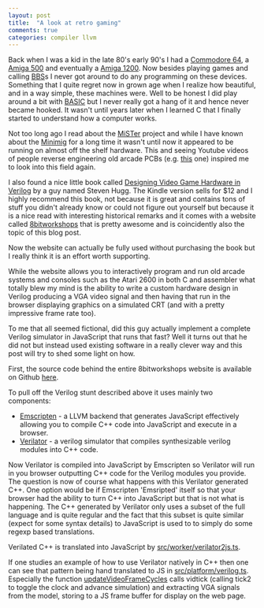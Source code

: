 ```yaml
---
layout: post
title:  "A look at retro gaming"
comments: true
categories: compiler llvm
---
```


Back when I was a kid in the late 80's early 90's I had a [Commodore
64](https://en.wikipedia.org/wiki/Commodore_64), a [Amiga
500](https://en.wikipedia.org/wiki/Amiga_500) and eventually a [Amiga
1200](https://en.wikipedia.org/wiki/Amiga_1200). Now besides playing games and
calling [BBS](https://en.wikipedia.org/wiki/Bulletin_board_system)s I never got
around to do any programming on these devices.  Something that I quite regret
now in grown age when I realize how beautiful, and in a way simple, these
machines were. Well to be honest I did play around a bit with
[BASIC](https://en.wikipedia.org/wiki/BASIC) but I never really got a hang of
it and hence never became hooked. It wasn't until years later when I learned C that
I finally started to understand how a computer works.

Not too long ago I read about the
[MiSTer](https://github.com/MiSTer-devel/Main_MiSTer/wiki) project and while I
have known about the [Minimig](https://en.wikipedia.org/wiki/Minimig) for a
long time it wasn't until now it appeared to be running on almost off the shelf
hardware. This and seeing Youtube videos of people reverse engineering old
arcade PCBs (e.g.  [this](https://www.youtube.com/watch?v=g8gZT1F9UkE) one)
inspired me to look into this field again.

I also found a nice little book called [Designing Video Game Hardware in
Verilog](https://www.amazon.com/dp/B07LD48CTV/ref=pe_385040_118058080_TE_M1DP)
by a guy named Steven Hugg. The Kindle version sells for $12 and I highly
recommend this book, not because it is great and contains tons of stuff you
didn't already know or could not figure out yourself but because it is a nice
read with interesting historical remarks and it comes with a website called
[8bitworkshops](https://8bitworkshop.com/) that is pretty awesome and
is coincidently also the topic of this blog post.

Now the website can actually be fully used without purchasing the book but I
really think it is an effort worth supporting. 

While the website allows you to interactively program and run old arcade
systems and consoles such as the Atari 2600 in both C and assembler what totally
blew my mind is the ability to write a custom hardware design in Verilog
producing a VGA video signal and then having that run in the browser displaying
graphics on a simulated CRT (and with a pretty impressive frame rate too). 

To me that all seemed fictional, did this guy actually implement a complete
Verilog simulator in JavaScript that runs that fast? Well it turns out that he
did not but instead used existing software in a really clever way and this post
will try to shed some light on how.

First, the source code behind the entire 8bitworkshops website is available on
Github [here](https://github.com/sehugg/8bitworkshop).

To pull off the Verilog stunt described above it uses mainly two components:

* [Emscripten](https://emscripten.org/) - a LLVM backend that generates
  JavaScript effectively allowing you to compile C++ code into JavaScript and
  execute in a browser.
* [Verilator](https://www.veripool.org/wiki/verilator) - a verilog simulator
  that compiles synthesizable verilog modules into C++ code.

Now Verilator is compiled into JavaScript by Emscripten so Verilator will run
in you browser outputting C++ code for the Verilog modules you provide. The
question is now of course what happens with this Verilator generated C++. One
option would be if Emscripten 'Emsripted' itself so that your browser had the
ability to turn C++ into JavaScript but that is not what is happening. The C++
generated by Verilator only uses a subset of the full language and is quite
regular and the fact that this subset is quite similar (expect for some syntax
details) to JavaScript is used to to simply do some regexp based translations.


Verilated C++ is translated into JavaScript by
[src/worker/verilator2js.ts](https://github.com/sehugg/8bitworkshop/blob/10f89d0c53e610934b0035bbed5a4af258844786/src/worker/verilator2js.ts).

If one studies an example of how to use Verilator natively in C++ then one can
see that pattern being hand translated to JS in
[src/platform/verilog.ts](https://github.com/sehugg/8bitworkshop/blob/10f89d0c53e610934b0035bbed5a4af258844786/src/platform/verilog.ts).
Especially the function
[updateVideoFrameCycles](https://github.com/sehugg/8bitworkshop/blob/10f89d0c53e610934b0035bbed5a4af258844786/src/platform/verilog.ts#L496-L539)
calls vidtick (calling tick2 to toggle the clock and advance simulation) and
extracting VGA signals from the model, storing to a JS frame buffer for display
on the web page.

